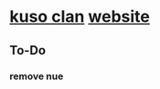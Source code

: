 # [kuso clan](https://steamcommunity.com/groups/kusoclan) [website](https://kuso-clan.github.io/)

## To-Do
### remove nue

